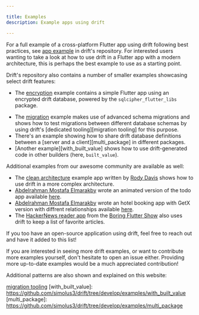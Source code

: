 ```yaml
---

title: Examples
description: Example apps using drift

---
```


For a full example of a cross-platform Flutter app using drift following best
practices, see [app example](https://github.com/simolus3/drift/tree/develop/examples/app) in drift's repository.
For interested users wanting to take a look at how to use drift in a Flutter app
with a modern architecture, this is perhaps the best example to use as a starting
point.

Drift's repository also contains a number of smaller examples showcasing select
drift features:

- The [encryption] example contains a simple Flutter app using an encrypted drift
  database, powered by the `sqlcipher_flutter_libs` package.
<!-- - [web_worker] and [flutter_web_worker] are small web-only apps using drift in
  a shared web worker, which allows for a real-time synchronization of the
  database across tabs. Of course, this pattern can only be embedded into
  multi-platform apps. -->
- The [migration] example makes use of advanced schema migrations and shows how
  to test migrations between different database schemas by using drift's
  [dedicated tooling][migration tooling] for this purpose.
- There's an example showing how to share drift database definitions between a
  [server and a client][multi_package] in different packages.
- [Another example][with_built_value] shows how to use drift-generated code in
  other builders (here, `built_value`).

Additional examples from our awesome community are available as well:

- The [clean architecture](https://github.com/rodydavis/clean_architecture_todo_app) example app written by [Rody Davis](https://github.com/rodydavis) shows how to use drift
  in a more complex architecture.
- [Abdelrahman Mostafa Elmarakby](https://github.com/abdelrahmanelmarakby) wrote an animated version of the todo app available [here](https://github.com/abdelrahmanelmarakby/todo_with_moor_and_animation).
- [Abdelrahman Mostafa Elmarakby](https://github.com/abdelrahmanelmarakby) wrote an hotel booking app with GetX version with diffrent relationships available [here](https://github.com/abdelrahmanelmarakby/hotels_booking).
- The [HackerNews reader app](https://github.com/filiph/hn_app) from the [Boring Flutter Show](https://www.youtube.com/playlist?list=PLjxrf2q8roU3ahJVrSgAnPjzkpGmL9Czl)
  also uses drift to keep a list of favorite articles.

If you too have an open-source application using drift, feel free to reach out
and have it added to this list!

If you are interested in seeing more drift examples, or want to contribute more
examples yourself, don't hesitate to open an issue either.
Providing more up-to-date examples would be a much appreciated contribution!

Additional patterns are also shown and explained on this website:

[encryption]: https://github.com/simolus3/drift/tree/develop/examples/encryption
[web_worker]: https://github.com/simolus3/drift/tree/develop/examples/web_worker_example
[flutter_web_worker]: https://github.com/simolus3/drift/tree/develop/examples/flutter_web_worker_example
[migration]: https://github.com/simolus3/drift/tree/develop/examples/migrations_example
[migration tooling]('../Migrations/tests.md#verifying-migrations')
[with_built_value]: https://github.com/simolus3/drift/tree/develop/examples/with_built_value
[multi_package]: https://github.com/simolus3/drift/tree/develop/examples/multi_package

